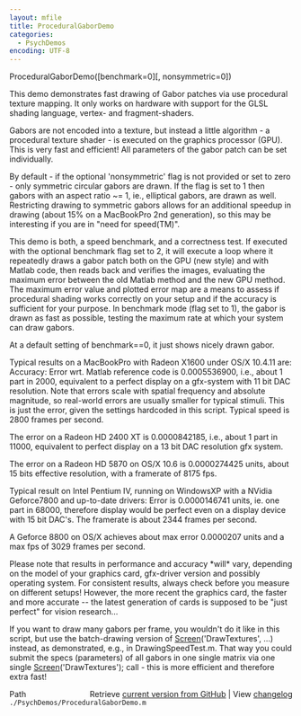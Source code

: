 ```yaml
---
layout: mfile
title: ProceduralGaborDemo
categories:
  - PsychDemos
encoding: UTF-8
---
```


ProceduralGaborDemo\(\[benchmark=0\]\[, nonsymmetric=0\]\)

This demo demonstrates fast drawing of Gabor patches via use procedural
texture mapping. It only works on hardware with support for the GLSL
shading language, vertex- and fragment-shaders.

Gabors are not encoded into a texture, but instead a little algorithm - a
procedural texture shader - is executed on the graphics processor \(GPU\).
This is very fast and efficient\! All parameters of the gabor patch can be
set individually.

By default - if the optional 'nonsymmetric' flag is not provided or set
to zero - only symmetric circular gabors are drawn. If the flag is set to
1 then gabors with an aspect ratio ~= 1, ie., elliptical gabors, are
drawn as well. Restricting drawing to symmetric gabors allows for an
additional speedup in drawing \(about 15% on a MacBookPro 2nd generation\),
so this may be interesting if you are in "need for speed\(TM\)".

This demo is both, a speed benchmark, and a correctness test. If executed
with the optional benchmark flag set to 2, it will execute a loop
where it repeatedly draws a gabor patch both on the GPU \(new style\) and
with Matlab code, then reads back and verifies the images, evaluating the
maximum error between the old Matlab method and the new GPU method. The
maximum error value and plotted error map are a means to assess if
procedural shading works correctly on your setup and if the accuracy is
sufficient for your purpose. In benchmark mode \(flag set to 1\), the gabor
is drawn as fast as possible, testing the maximum rate at which your
system can draw gabors.

At a default setting of benchmark==0, it just shows nicely drawn gabor.

Typical results on a MacBookPro with Radeon X1600 under OS/X 10.4.11 are:
Accuracy: Error wrt. Matlab reference code is 0.0005536900, i.e., about
1 part in 2000, equivalent to a perfect display on a gfx-system with 11 bit
DAC resolution. Note that errors scale with spatial frequency and
absolute magnitude, so real-world errors are usually smaller for typical
stimuli. This is just the error, given the settings hardcoded in this script.
Typical speed is 2800 frames per second.

The error on a Radeon HD 2400 XT is 0.0000842185, i.e., about 1 part in
11000, equivalent to perfect display on a 13 bit DAC resolution gfx
system.

The error on a Radeon HD 5870 on OS/X 10.6 is 0.0000274425 units, about 15
bits effective resolution, with a framerate of 8175 fps.

Typical result on Intel Pentium IV, running on WindowsXP with a NVidia
Geforce7800 and up-to-date drivers: Error is 0.0000146741 units, ie. one
part in 68000, therefore display would be perfect even on a display device
with 15 bit DAC's. The framerate is about 2344 frames per second.

A Geforce 8800 on OS/X achieves about max error 0.0000207 units and
a max fps of 3029 frames per second.

Please note that results in performance and accuracy \*will\* vary,
depending on the model of your graphics card, gfx-driver version and
possibly operating system. For consistent results, always check before you
measure on different setups\! However, the more recent the graphics card,
the faster and more accurate -- the latest generation of cards is
supposed to be "just perfect" for vision research...

If you want to draw many gabors per frame, you wouldn't do it like in this script,
but use the batch-drawing version of [Screen](/docs/Screen)\('DrawTextures', ...\) instead,
as demonstrated, e.g., in DrawingSpeedTest.m. That way you could submit
the specs \(parameters\) of all gabors in one single matrix via one single
[Screen](/docs/Screen)\('DrawTextures'\); call - this is more efficient and therefore extra
fast\!



<div class="code_header" style="text-align:right;">
  <span style="float:left;">Path&nbsp;&nbsp;</span> <span class="counter">Retrieve <a href=
  "https://raw.github.com/Psychtoolbox-3/Psychtoolbox-3/beta/./PsychDemos/ProceduralGaborDemo.m">current version from GitHub</a> | View <a href=
  "https://github.com/Psychtoolbox-3/Psychtoolbox-3/commits/beta/./PsychDemos/ProceduralGaborDemo.m">changelog</a></span>
</div>
<div class="code">
  <code>./PsychDemos/ProceduralGaborDemo.m</code>
</div>
